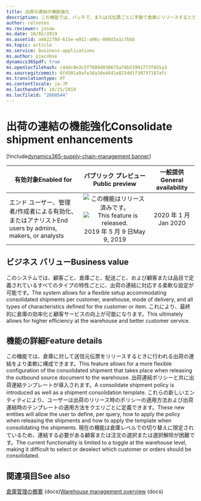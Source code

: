 ```yaml
---
title: 出荷の連結の機能強化
description: この機能では、バッチで、または元伝票ごとに手動で倉庫にリリースするときに、出荷の連結のクエリ ベースの設定が可能です。
author: relnotes
ms.reviewer: josaw
ms.date: 10/02/2019
ms.assetid: a462278d-615e-e911-a96c-000d3a1c7bbb
ms.topic: article
ms.service: business-applications
ms.author: pjacobse
dynamics365pdf: true
ms.openlocfilehash: c4ddc0e3c5f78894030675a7db51991773f855a3
ms.sourcegitcommit: 6fd581a9afe3da3ded441e8254d1f30737187afc
ms.translationtype: HT
ms.contentlocale: ja-JP
ms.lasthandoff: 10/25/2019
ms.locfileid: "2660544"
---
```

# <a name="consolidate-shipment-enhancements"></a><span data-ttu-id="3a9e5-103">出荷の連結の機能強化</span><span class="sxs-lookup"><span data-stu-id="3a9e5-103">Consolidate shipment enhancements</span></span>
[!include[dynamics365-supply-chain-management banner](../includes/dynamics365-supply-chain-management.md)]

| <span data-ttu-id="3a9e5-104">有効対象</span><span class="sxs-lookup"><span data-stu-id="3a9e5-104">Enabled for</span></span>    |  <span data-ttu-id="3a9e5-105">パブリック プレビュー</span><span class="sxs-lookup"><span data-stu-id="3a9e5-105">Public preview</span></span> | <span data-ttu-id="3a9e5-106">一般提供</span><span class="sxs-lookup"><span data-stu-id="3a9e5-106">General availability</span></span> | 
| ---------- | :----------: |:----------: |
|<span data-ttu-id="3a9e5-107">エンド ユーザー、管理者/作成者による有効化、またはアナリスト</span><span class="sxs-lookup"><span data-stu-id="3a9e5-107">End users by admins, makers, or analysts</span></span>|<span data-ttu-id="3a9e5-108">![この機能はリリース済みです。](/dynamics365-release-plan/media/green-checkmark.png "この機能はリリース済みです。")</span><span class="sxs-lookup"><span data-stu-id="3a9e5-108">![This feature is released.](/dynamics365-release-plan/media/green-checkmark.png "This feature is released.")</span></span> <span data-ttu-id="3a9e5-109">2019 年 5 月 9 日</span><span class="sxs-lookup"><span data-stu-id="3a9e5-109">May 9, 2019</span></span>| <span data-ttu-id="3a9e5-110">2020 年 1 月</span><span class="sxs-lookup"><span data-stu-id="3a9e5-110">Jan 2020</span></span>|


## <a name="business-value"></a><span data-ttu-id="3a9e5-111">ビジネス バリュー</span><span class="sxs-lookup"><span data-stu-id="3a9e5-111">Business value</span></span>
<!-- bv start -->
<span data-ttu-id="3a9e5-112">このシステムでは、顧客ごと、倉庫ごと、配送ごと、および顧客または品目で定義されているすべてのタイプの特性ごとに、出荷の連結に対応する柔軟な設定が可能です。</span><span class="sxs-lookup"><span data-stu-id="3a9e5-112">The system allows for a flexible setup accommodating consolidated shipments per customer, warehouse, mode of delivery, and all types of characteristics defined for the customer or item.</span></span> <span data-ttu-id="3a9e5-113">これにより、最終的に倉庫の効率化と顧客サービスの向上が可能になります。</span><span class="sxs-lookup"><span data-stu-id="3a9e5-113">This ultimately allows for higher efficiency at the warehouse and better customer service.</span></span>
<!-- bv end -->



## <a name="feature-details"></a><span data-ttu-id="3a9e5-114">機能の詳細</span><span class="sxs-lookup"><span data-stu-id="3a9e5-114">Feature details</span></span>
<!--feature detail start -->
<span data-ttu-id="3a9e5-115">この機能では、倉庫に対して送信元伝票をリリースするときに行われる出荷の連結をより柔軟に構成できます。</span><span class="sxs-lookup"><span data-stu-id="3a9e5-115">This feature allows for a more flexible configuration of the consolidated shipment that takes place when releasing the outbound source document to the warehouse.</span></span> <span data-ttu-id="3a9e5-116">出荷連結ポリシーと共に出荷連結テンプレートが導入されます。</span><span class="sxs-lookup"><span data-stu-id="3a9e5-116">A consolidate shipment policy is introduced as well as a shipment consolidation template.</span></span> <span data-ttu-id="3a9e5-117">これらの新しいエンティティにより、ユーザーは出荷のリリース時のポリシーの適用方法および出荷連結時のテンプレートの適用方法をクエリごとに定義できます。</span><span class="sxs-lookup"><span data-stu-id="3a9e5-117">These new entities will allow the user to define, per query, how to apply the policy when releasing the shipments and how to apply the template when consolidating the shipments.</span></span> <span data-ttu-id="3a9e5-118">現在の機能は倉庫レベルでの切り替えに限定されているため、連結する必要がある顧客または注文の選択または選択解除が困難です。</span><span class="sxs-lookup"><span data-stu-id="3a9e5-118">The current functionality is limited to a toggle at the warehouse level, making it difficult to select or deselect which customer or orders should be consolidated.</span></span>
<!--feature detail end -->










## <a name="see-also"></a><span data-ttu-id="3a9e5-119">関連項目</span><span class="sxs-lookup"><span data-stu-id="3a9e5-119">See also</span></span>

<span data-ttu-id="3a9e5-120">[倉庫管理の概要](https://docs.microsoft.com/dynamics365/unified-operations/supply-chain/warehousing/warehouse-management-overview) (docs)</span><span class="sxs-lookup"><span data-stu-id="3a9e5-120">[Warehouse management overview](https://docs.microsoft.com/dynamics365/unified-operations/supply-chain/warehousing/warehouse-management-overview) (docs)</span></span>
